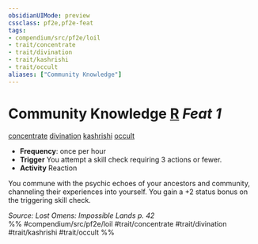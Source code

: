 ```yaml
---
obsidianUIMode: preview
cssclass: pf2e,pf2e-feat
tags:
- compendium/src/pf2e/loil
- trait/concentrate
- trait/divination
- trait/kashrishi
- trait/occult
aliases: ["Community Knowledge"]
---
```

# Community Knowledge  [R](rules/core-rulebook/chapter-9-playing-the-game.md#Actions "Reaction") *Feat 1*  
[concentrate](rules/traits/concentrate.md)  [divination](rules/traits/divination.md)  [kashrishi](rules/traits/kashrishi-loil.md)  [occult](rules/traits/occult.md)  

- **Frequency**: once per hour
- **Trigger** You attempt a skill check requiring 3 actions or fewer.
- **Activity** Reaction

You commune with the psychic echoes of your ancestors and community, channeling their experiences into yourself. You gain a +2 status bonus on the triggering skill check.

*Source: Lost Omens: Impossible Lands p. 42*  
%% #compendium/src/pf2e/loil #trait/concentrate #trait/divination #trait/kashrishi #trait/occult %%